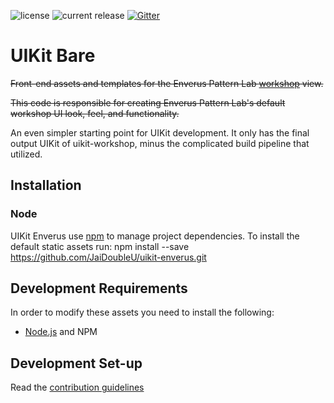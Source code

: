 ![license](https://img.shields.io/github/license/pattern-lab/patternlab-node.svg)
![current release](https://img.shields.io/npm/v/@pattern-lab/uikit-bare.svg)
[![Gitter](https://img.shields.io/gitter/room/pattern-lab/node.svg)](https://gitter.im/pattern-lab/node)

# UIKit Bare

~~Front-end assets and templates for the Enverus Pattern Lab [workshop](http://bradfrost.com/blog/post/the-workshop-and-the-storefront/) view.~~

~~This code is responsible for creating Enverus Pattern Lab's default workshop UI look, feel, and functionality.~~

An even simpler starting point for UIKit development. It only has the final output UIKit of uikit-workshop, minus the complicated build pipeline that utilized.


## Installation

### Node

UIKit Enverus use [npm](https://www.npmjs.com/) to manage project dependencies. To install the default static assets run:
    npm install --save https://github.com/JaiDoubleU/uikit-enverus.git

## Development Requirements

In order to modify these assets you need to install the following:

* [Node.js](http://nodejs.org) and NPM

## Development Set-up

Read the [contribution guidelines](https://github.com/pattern-lab/patternlab-node/blob/master/packages/uikit-workshop/.github/CONTRIBUTING.md)

